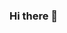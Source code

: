 ### Hi there 👋

<!--
**umneunyoungp/umneunyoungp** is a ✨ _special_ ✨ repository because its `README.md` (this file) appears on your GitHub profile.

Here are some ideas to get you started:

![header] https://capsule-render.vercel.app/api?type=slice&type=waving


- 🔭 I’m currently working on ... this
- 🌱 I’m currently learning ... this
- 👯 I’m looking to collaborate on ...
- 🤔 I’m looking for help with ...
- 💬 Ask me about ...
- 📫 How to reach me: ...
- 😄 Pronouns: ...
- ⚡ Fun fact: ...
-->
